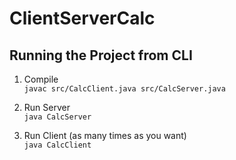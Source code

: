 # ClientServerCalc

## Running the Project from CLI

1. Compile  
`javac src/CalcClient.java src/CalcServer.java `
   
2. Run Server  
`java CalcServer`
   
3. Run Client (as many times as you want)  
`java CalcClient`

